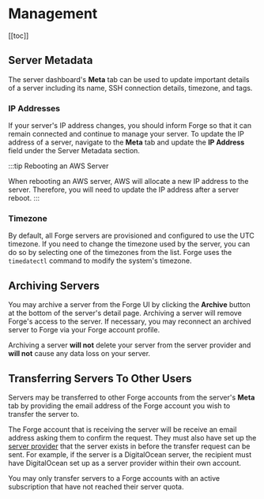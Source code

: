 # Management

[[toc]]

## Server Metadata

The server dashboard's **Meta** tab can be used to update important details of a server including its name, SSH connection details, timezone, and tags.

### IP Addresses

If your server's IP address changes, you should inform Forge so that it can remain connected and continue to manage your server. To update the IP address of a server, navigate to the **Meta** tab and update the **IP Address** field under the Server Metadata section.

:::tip Rebooting an AWS Server

When rebooting an AWS server, AWS will allocate a new IP address to the server. Therefore, you will need to update the IP address after a server reboot.
:::

### Timezone

By default, all Forge servers are provisioned and configured to use the UTC timezone. If you need to change the timezone used by the server, you can do so by selecting one of the timezones from the list. Forge uses the `timedatectl` command to modify the system's timezone.

## Archiving Servers

You may archive a server from the Forge UI by clicking the **Archive** button at the bottom of the server's detail page. Archiving a server will remove Forge's access to the server. If necessary, you may reconnect an archived server to Forge via your Forge account profile.

Archiving a server **will not** delete your server from the server provider and **will not** cause any data loss on your server.

## Transferring Servers To Other Users

Servers may be transferred to other Forge accounts from the server's **Meta** tab by providing the email address of the Forge account you wish to transfer the server to.

The Forge account that is receiving the server will be receive an email address asking them to confirm the request. They must also have set up the [server provider](/1.0/servers/providers.html) that the server exists in before the transfer request can be sent. For example, if the server is a DigitalOcean server, the recipient must have DigitalOcean set up as a server provider within their own account.

You may only transfer servers to a Forge accounts with an active subscription that have not reached their server quota.
